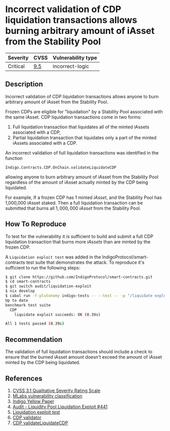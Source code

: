 # Incorrect validation of CDP liquidation transactions allows burning arbitrary amount of iAsset from the Stability Pool

| Severity | CVSS | Vulnerability type |
| --- | --- | --- |
| Critical | [9.5](https://nvd.nist.gov/vuln-metrics/cvss/v3-calculator?vector=AV:N/AC:L/PR:N/UI:N/S:C/C:N/I:H/A:N/E:H/RL:O/RC:C/CR:X/IR:H/AR:M/MAV:N/MAC:L/MPR:N/MUI:N/MS:C/MC:X/MI:H/MA:X&version=3.1) | incorrect-logic |

## Description

Incorrect validation of CDP liquidation transactions allows anyone to burn arbitrary amount of iAsset from the Stability Pool.

Frozen CDPs are eligible for "liquidation" by a Stability Pool associated with the same iAsset. CDP liquidation transactions come in two forms:

1. Full liquidation transaction that liquidates all of the minted iAssets associated with a CDP,
2. Partial liquidation transaction that liquidates only a part of the minted iAssets associated with a CDP.

An incorrect validation of full liquidation transactions was identified in the function

```
Indigo.Contracts.CDP.OnChain.validateLiquidateCDP
```

allowing anyone to burn arbitrary amount of iAsset from the Stability Pool regardless of the amount of iAsset actually minted by the CDP being liquidated.

For example, If a frozen CDP has 1 minted _iAsset_, and the Stability Pool has 1,000,000 iAsset staked. Then a full liquidation transaction can be submitted that burns all $1,000,000$ _iAsset_ from the Stability Pool.

## How To Reproduce

To test for the vulnerability it is sufficient to build and submit a full CDP liquidation transaction that burns more _iAssets_ than are minted by the frozen CDP.

A `Liquidation exploit test` was added in the IndigoProtocol/smart-contracts test suite that demonstrates the attack. To reproduce it's sufficient to run the following steps:

```bash
$ git clone https://github.com/IndigoProtocol/smart-contracts.git
$ cd smart-contracts
$ git switch audit/liquidation-exploit
$ nix develop
$ cabal run -f-plutonomy indigo-tests -- --test -- -p "/liquidate exploit succeeds/"
Up to date
benchmark test suite
  CDP
    liquidate exploit succeeds: OK (0.39s)

All 1 tests passed (0.39s)
```

## Recommendation

The validation of full liquidation transactions should include a check to ensure that the burned iAsset amount doesn't exceed the amount of iAsset minted by the CDP being liquidated.

<!-- TODO: Add a note on the fix provided during the audit? -->

## References

1. [CVSS 3.1 Qualitative Severity Rating Scale](https://www.first.org/cvss/v3.1/specification-document)
2. [MLabs vulnerability classification](https://www.notion.so/Vulnerability-Types-ad39253c84ce443a82b835d94d765ba2)
3. [Indigo Yellow Paper](https://indigoprotocol.io/wp-content/uploads/2022/01/yellowpaper.pdf)
4. [Audit - Liquidity Pool Liquidation Exploit #441](https://github.com/IndigoProtocol/smart-contracts/pull/441)
5. [Liquidation exploit test](https://github.com/IndigoProtocol/smart-contracts/blob/audit/liquidation-exploit/tests/Spec/CDP/Benchmark.hs#L247)
6. [CDP validator](https://github.com/IndigoProtocol/smart-contracts/blob/audit/main/src/Indigo/Contracts/CDP/OnChain.hs#L657)
7. [CDP validateLiquidateCDP](https://github.com/IndigoProtocol/smart-contracts/blob/audit/main/src/Indigo/Contracts/CDP/OnChain.hs#L318)
